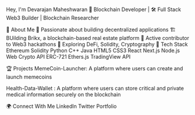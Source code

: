 Hey, I'm Devarajan Maheshwaran
🚀 Blockchain Developer | 🛠️ Full Stack Web3 Builder | Blockchain Researcher

🧾 About Me
🔗 Passionate about building decentralized applications
🏗️ BUilding Brikx, a blockchain-based real estate platform
🤝 Active contributor to Web3 hackathons
🧪 Exploring DeFi, Solidity, Cryptography
🧰 Tech Stack
Ethereum Solidity Python C++ Java HTML5 CSS3 React Next.js Node.js Web Crypto API ERC-721 Ethers.js TradingView API

🏆 Projects 
MemeCoin-Launcher: A platform where users can create and launch memecoins

Health-Data-Wallet : A platform where users can store critical and private medical information securely on the blockchain

🌍 Connect With Me
LinkedIn Twitter Portfolio
